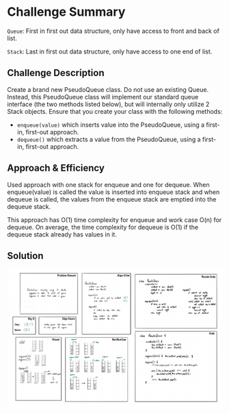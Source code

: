 # Challenge Summary

`Queue`: First in first out data structure, only have access to front and back of list.

`Stack`: Last in first out data structure, only have access to one end of list.

## Challenge Description

Create a brand new PseudoQueue class. Do not use an existing Queue. Instead, this PseudoQueue class will implement our standard queue interface (the two methods listed below), but will internally only utilize 2 Stack objects. Ensure that you create your class with the following methods:

- `enqueue(value)` which inserts value into the PseudoQueue, using a first-in, first-out approach.
- `dequeue()` which extracts a value from the PseudoQueue, using a first-in, first-out approach.

## Approach & Efficiency

Used approach with one stack for enqueue and one for dequeue. When enqueue(value) is called the value is inserted into enqueue stack and when dequeue is called, the values from the enqueue stack are emptied into the dequeue stack.

This approach has O(1) time complexity for enqueue and work case O(n) for dequeue. On average, the time complexity for dequeue is O(1) if the dequeue stack already has values in it.

## Solution

![Whiteboard Image](./assets/whiteboard.jpg)